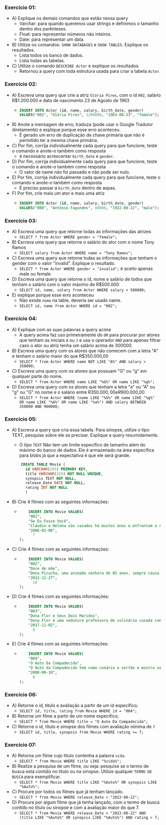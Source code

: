### Exercício 01:

- A) Explique os demais comandos que estão nessa query
  - Varchar: para quando queremos usar strings e definimos o tamanho dentro dos parênteses.
  - Float: para representar números não inteiros.
  - Date: para representar um data.
- B) Utilize os comandos: `SHOW DATABASES` e `SHOW TABLES`. Explique os resultados.
  - Lista todos os banco de dados.
  - Lista todas as tabelas.
- C) Utilize o comando `DESCRIBE Actor` e explique os resultados.
  - Retornou a query com toda estrutura usada para criar a tabela `Actor`.

### Exercício 02:

- A) Escreva uma query que crie a atriz `Glória Pires`, com o id `002`, salário R$1.200.000 e data de nascimento 23 de Agosto de 1963
  - ```sql
    INSERT INTO Actor (id, name, salary, birth_date, gender)
    VALUES("002", "Glória Pires", 1200000, "1963-08-23", "female");
    ```
- B) Anote a mensagem de erro, traduza (pode usar o Google Tradutor diretamente) e explique porque esse erro aconteceu.
  - É gerado um erro de duplicação de chave primária que não é permitido ter a mesma chave primária.
- C) Por fim, corrija individualmente cada query para que funcione, teste o comando e anote-o também como resposta
  - é necessário acrescentar `birth_date` e `gender`.
- D) Por fim, corrija individualmente cada query para que funcione, teste o comando e anote-o também como resposta
  - O valor de name não foi passado e não pode ser nulo.
- E) Por fim, corrija individualmente cada query para que funcione, teste o comando e anote-o também como resposta
  - É preciso passar a `birth_date` dentro de aspas.
- F) Por fim, crie mais um ator e mais uma atriz
  - ```sql
    INSERT INTO Actor (id, name, salary, birth_date, gender)
    VALUES("008", "Antônio Fagundes", 40000, "1922-08-22", "male");
    ```

### Exercício 03:

- A) Escreva uma query que retorne todas as informações das atrizes
  - `SELECT * from Actor WHERE gender = "female";`
- B) Escreva uma query que retorne o salário do ator com o nome Tony Ramos
  - `SELECT salary from Actor WHERE name = "Tony Ramos";`
- C) Escreva uma query que retorne todas as informações que tenham o gender com o valor "invalid". Explique o resultado.
  - `SELECT * from Actor WHERE gender = "invalid";` é aceito apenas male ou female.
- D) Escreva uma query que retorne o id, nome e salário de todos que tenham o salário com o valor máximo de R$500.000
  - `SELECT id, name, salary from Actor WHERE salary < 500000;`
- E) explique porque esse erro aconteceu
  - Não existe `nome` na table, deveria ser usado name.
  - `SELECT id, name from Actor WHERE id = "002";`

### Exercício 04:

- A) Explique com as suas palavras a query acima
  - A query acima faz uso primeiramente do `OR` para procurar por atores que tenham as iniciais `A` ou `J` e usa o operador `AND` para apenas filtrar caso o ator ou atriz tenha um salário acima de 300000.
- B) Escreva uma query com os atores que não comecem com a letra "A" e tenham o salário maior do que R$350.000,00
  - `SELECT * from Actor WHERE name NOT LIKE "A%" AND salary > 350000;`
- C) Escreva uma query com os atores que possuam "G" ou "g" em qualquer parte do nome.
  - `SELECT * from Actor WHERE name LIKE "%G%" OR name LIKE "%g%";`
- D) Escreva uma query com os atores que tenham a letra "a" ou "A" ou "g" ou "G" no nome e o salário entre R$350.000,00 e R$900.000,00
  - `SELECT * from Actor WHERE (name LIKE "%G%" OR name LIKE "%g%" OR name LIKE "%A%" OR name LIKE "%a%") AND salary BETWEEN 350000 AND 900000;`

### Exercício 05:

- A) Escreva a query que cria essa tabela. Para sinopse, utilize o tipo TEXT, pesquise sobre ele se precisar. Explique a query resumidamente.
  - O tipo `TEXT` Não tem um limite específico de tamanho além do máximo do banco de dados. Ele é armazenado na área específica para blobs já que a expectativa é que ele será grande.
  ```sql
      CREATE TABLE Movie (
        id VARCHAR(255) PRIMARY KEY,
        title VARCHAR(255) NOT NULL UNIQUE,
        synopsis TEXT NOT NULL,
        release_Date DATE NOT NULL,
        rating INT NOT NULL
        )
  ```
- B) Crie 4 filmes com as seguintes informações:

  - ```sql
        INSERT INTO Movie VALUES(
        "001",
        "Se Eu Fosse Você",
        "Cláudio e Helena são casados há muitos anos e enfrentam a rotina do casamento. Um dia eles são atingidos por um fenômeno inexplicável e trocam de corpos",
        "2006-01-06",
    	  7
    );
    ```

- C) Crie 4 filmes com as seguintes informações:

  - ```sql
        INSERT INTO Movie VALUES(
        "002",
        "Doce de mãe",
        "Dona Picucha, uma animada senhora de 85 anos, sempre causa grandes confusões. A vida dela e dos seus quatro filhos sofre uma reviravolta depois que Zaida, empregada e amiga de Dona Picucha, anuncia que vai se casar e não poderá mais morar com ela",
        "2012-12-27",
    	  10
    );
    ```

- D) Crie 4 filmes com as seguintes informações:

  - ```sql
        INSERT INTO Movie VALUES(
        "003",
        "Dona Flor e Seus Dois Maridos",
        "Dona Flor é uma sedutora professora de culinária casada com Vadinho, que só quer saber de farras e jogatina nas boates. A vida de abusos acaba por acarretar sua morte precoce.",
        "2017-11-02",
    	  8
    );
    ```

- E) Crie 4 filmes com as seguintes informações:

  - ```sql
        INSERT INTO Movie VALUES(
        "004",
        "O Auto Da Compadecida",
        "O Auto da Compadecida tem como cenário o sertão e mostra os problemas encontrados na região Nordeste do Brasil, como a seca, a extrema pobreza, o coronelismo e os personas populares da região, a exemplo do cangaceiro.",
        "2000-09-10",
    	  8
    );
    ```

### Exercício 06:

- A) Retorne o id, título e avaliação a partir de um id específico;
  - `SELECT id, title, rating from Movie WHERE id = "004";`
- B) Retorne um filme a partir de um nome específico;
  - `SELECT * from Movie WHERE title = "O Auto Da Compadecida";`
- C) Retorne o id, título e sinopse dos filmes com avaliação mínima de `7`
  - `SELECT id, title, synopsis from Movie WHERE rating >= 7;`

### Exercício 07:

- A) Retorna um filme cujo título contenha a palavra `vida`.
  - `SELECT * from Movie WHERE title LIKE "%vida%";`
- B) Realize a pesquisa de um filme, ou seja: pesquise se o termo de busca está contido no título ou na sinopse. Utilize qualquer `TERMO DE BUSCA` para exemplificar.
  - `SELECT * from Movie WHERE title LIKE "%Auto%" OR synopsis LIKE "%Auto%";`
- C) Procure por todos os filmes que já tenham lançado.
  - `SELECT * from Movie WHERE release_Date < "2022-08-22";`
- D) Procure por algum filme que já tenha lançado, com o termo de busca contido no título ou sinopse e com a avaliação maior do que 7.
  - `SELECT * from Movie WHERE release_Date < "2022-08-22" AND (title LIKE "%Auto%" OR synopsis LIKE "%Auto%") AND rating > 7;`
